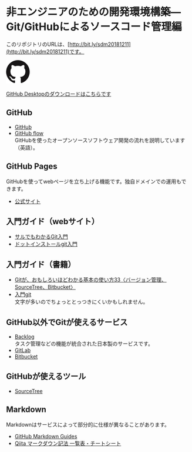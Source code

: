 # 非エンジニアのための開発環境構築― Git/GitHubによるソースコード管理編
このリポジトリのURLは、[http://bit.ly/sdm20181211](http://bit.ly/sdm20181211)です。

![Git](images/GitHub-Mark-64px.png)

[GitHub Desktopのダウンロードはこちらです](https://desktop.github.com/)

## GitHub
- [GitHub](https://github.com/)
- [GitHub flow](https://guides.github.com/introduction/flow/)  
GitHubを使ったオープンソースソフトウェア開発の流れを説明しています（英語）。

## GitHub Pages
GitHubを使ってwebページを立ち上げる機能です。独自ドメインでの運用もできます。
- [公式サイト](https://pages.github.com/)

## 入門ガイド（webサイト）
- [サルでもわかるGit入門](https://backlog.com/ja/git-tutorial/)
- [ドットインストールgit入門](https://dotinstall.com/lessons/basic_git)

## 入門ガイド（書籍）
- [Gitが、おもしろいほどわかる基本の使い方33〈バージョン管理、SourceTree、Bitbucket〉](https://amzn.to/2RQ2jFs)
- [入門git](https://amzn.to/2LcvFM4)  
文字が多いのでちょっととっつきにくいかもしれません。

## GitHub以外でGitが使えるサービス
- [Backlog](https://backlog.com/ja/)  
タスク管理などの機能が統合された日本製のサービスです。
- [GitLab](https://about.gitlab.com/)
- [Bitbucket](https://bitbucket.org/)

## GitHubが使えるツール
- [SourceTree](https://ja.atlassian.com/software/sourcetree)

## Markdown
Markdownはサービスによって部分的に仕様が異なることがあります。
- [GitHub Markdown Guides](https://guides.github.com/pdfs/markdown-cheatsheet-online.pdf)
- [Qiita マークダウン記法 一覧表・チートシート](https://qiita.com/kamorits/items/6f342da395ad57468ae3)
